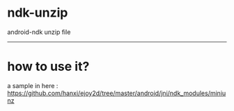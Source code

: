 ndk-unzip
=========

android-ndk unzip file

---


how to use it?
==

a sample in here : https://github.com/hanxi/ejoy2d/tree/master/android/jni/ndk_modules/miniunz


